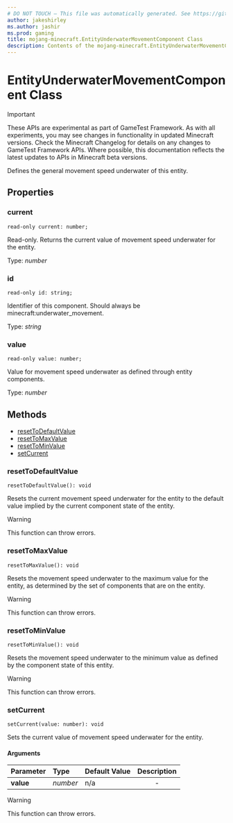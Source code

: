 ```yaml
---
# DO NOT TOUCH — This file was automatically generated. See https://github.com/Mojang/MinecraftScriptingApiDocsGenerator to modify descriptions, examples, etc.
author: jakeshirley
ms.author: jashir
ms.prod: gaming
title: mojang-minecraft.EntityUnderwaterMovementComponent Class
description: Contents of the mojang-minecraft.EntityUnderwaterMovementComponent class.
---
```

# EntityUnderwaterMovementComponent Class
>[!IMPORTANT]
>These APIs are experimental as part of GameTest Framework. As with all experiments, you may see changes in functionality in updated Minecraft versions. Check the Minecraft Changelog for details on any changes to GameTest Framework APIs. Where possible, this documentation reflects the latest updates to APIs in Minecraft beta versions.


Defines the general movement speed underwater of this entity.

## Properties
### **current**
`read-only current: number;`

Read-only. Returns the current value of movement speed underwater for the entity.

Type: *number*


### **id**
`read-only id: string;`

Identifier of this component. Should always be minecraft:underwater_movement.

Type: *string*


### **value**
`read-only value: number;`

Value for movement speed underwater as defined through entity components.

Type: *number*



## Methods
- [resetToDefaultValue](#resettodefaultvalue)
- [resetToMaxValue](#resettomaxvalue)
- [resetToMinValue](#resettominvalue)
- [setCurrent](#setcurrent)
  
### **resetToDefaultValue**
`
resetToDefaultValue(): void
`

Resets the current movement speed underwater for the entity to the default value implied by the current component state of the entity.


> [!WARNING]
> This function can throw errors.

### **resetToMaxValue**
`
resetToMaxValue(): void
`

Resets the movement speed underwater to the maximum value for the entity, as determined by the set of components that are on the entity.


> [!WARNING]
> This function can throw errors.

### **resetToMinValue**
`
resetToMinValue(): void
`

Resets the movement speed underwater to the minimum value as defined by the component state of this entity.


> [!WARNING]
> This function can throw errors.

### **setCurrent**
`
setCurrent(value: number): void
`

Sets the current value of movement speed underwater for the entity.
#### Arguments
| Parameter | Type | Default Value | Description |
| :--- | :--- | :--- | :---: |
| **value** | *number* | n/a | - |


> [!WARNING]
> This function can throw errors.


